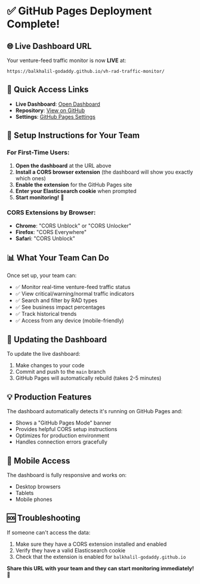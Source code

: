 # ✅ GitHub Pages Deployment Complete!

## 🌐 Live Dashboard URL
Your venture-feed traffic monitor is now **LIVE** at:
```
https://balkhalil-godaddy.github.io/vh-rad-traffic-monitor/
```

## 🚀 Quick Access Links
- **Live Dashboard**: [Open Dashboard](https://balkhalil-godaddy.github.io/vh-rad-traffic-monitor/)
- **Repository**: [View on GitHub](https://github.com/balkhalil-godaddy/vh-rad-traffic-monitor)
- **Settings**: [GitHub Pages Settings](https://github.com/balkhalil-godaddy/vh-rad-traffic-monitor/settings/pages)

## 🔧 Setup Instructions for Your Team

### For First-Time Users:
1. **Open the dashboard** at the URL above
2. **Install a CORS browser extension** (the dashboard will show you exactly which ones)
3. **Enable the extension** for the GitHub Pages site
4. **Enter your Elasticsearch cookie** when prompted
5. **Start monitoring!** 🎯

### CORS Extensions by Browser:
- **Chrome**: "CORS Unblock" or "CORS Unlocker"
- **Firefox**: "CORS Everywhere" 
- **Safari**: "CORS Unblock"

## 📊 What Your Team Can Do
Once set up, your team can:
- ✅ Monitor real-time venture-feed traffic status
- ✅ View critical/warning/normal traffic indicators
- ✅ Search and filter by RAD types
- ✅ See business impact percentages
- ✅ Track historical trends
- ✅ Access from any device (mobile-friendly)

## 🔄 Updating the Dashboard
To update the live dashboard:
1. Make changes to your code
2. Commit and push to the `main` branch
3. GitHub Pages will automatically rebuild (takes 2-5 minutes)

## 💡 Production Features
The dashboard automatically detects it's running on GitHub Pages and:
- Shows a "GitHub Pages Mode" banner
- Provides helpful CORS setup instructions
- Optimizes for production environment
- Handles connection errors gracefully

## 📱 Mobile Access
The dashboard is fully responsive and works on:
- Desktop browsers
- Tablets  
- Mobile phones

## 🆘 Troubleshooting
If someone can't access the data:
1. Make sure they have a CORS extension installed and enabled
2. Verify they have a valid Elasticsearch cookie
3. Check that the extension is enabled for `balkhalil-godaddy.github.io`

**Share this URL with your team and they can start monitoring immediately!** 🚀 